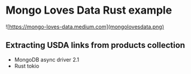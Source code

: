 # Mongo Loves Data  Rust example

![https://mongo-loves-data.medium.com](mongolovesdata.png)

## Extracting  USDA links from products collection
* MongoDB async driver 2.1
* Rust tokio